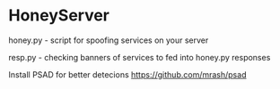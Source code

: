 # HoneyServer

honey.py - script for spoofing services on your server

resp.py - checking banners of services to fed into honey.py responses

Install PSAD for better detecions https://github.com/mrash/psad
